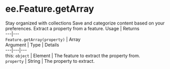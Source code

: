  
#  ee.Feature.getArray
Stay organized with collections  Save and categorize content based on your preferences. 
Extract a property from a feature. Usage | Returns  
---|---  
`Feature.getArray(property)` | Array  
Argument | Type | Details  
---|---|---  
this: `object` | Element | The feature to extract the property from.  
`property` | String | The property to extract.  
